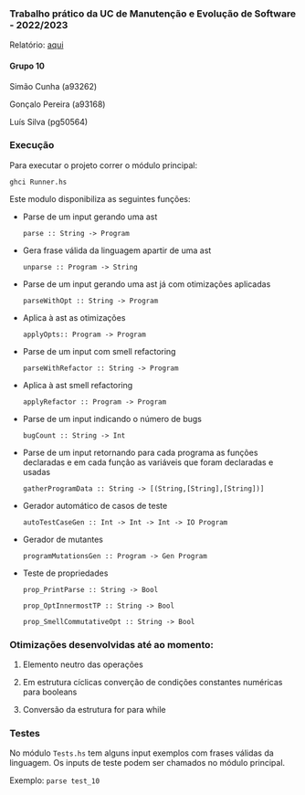 ### Trabalho prático da UC de Manutenção e Evolução de Software - 2022/2023

Relatório: [aqui](https://github.com/simaocunha71/mes_project/blob/main/relatorio.pdf)

#### Grupo 10

Simão Cunha (a93262)

Gonçalo Pereira (a93168)

Luís Silva (pg50564)

### Execução

 Para executar o projeto correr o módulo principal:

```ghci Runner.hs```

Este modulo disponibiliza as seguintes funções:

 - Parse de um input gerando uma ast

     ```parse :: String -> Program```

- Gera frase válida da linguagem apartir de uma ast

     ```unparse :: Program -> String```

-  Parse de um input gerando uma ast já com otimizações aplicadas

    ```parseWithOpt :: String -> Program```

- Aplica à ast as otimizações

    ```applyOpts:: Program -> Program```
    
- Parse de um input com smell refactoring
 
  ```parseWithRefactor :: String -> Program```
  
- Aplica à ast smell refactoring

  ```applyRefactor :: Program -> Program```
  
 - Parse de um input indicando o número de bugs
 
   ```bugCount :: String -> Int```   
   
 - Parse de um input retornando para cada programa as funções declaradas e em cada função as variáveis que foram
declaradas e usadas

   ```gatherProgramData :: String -> [(String,[String],[String])]```
 
 - Gerador automático de casos de teste
 
   ```autoTestCaseGen :: Int -> Int -> Int -> IO Program```
   
  - Gerador de mutantes

    ```programMutationsGen :: Program -> Gen Program```
    
  - Teste de propriedades
  
    ```prop_PrintParse :: String -> Bool```
    
    ```prop_OptInnermostTP :: String -> Bool```
    
    ```prop_SmellCommutativeOpt :: String -> Bool```
   
### Otimizações desenvolvidas até ao momento:

  1. Elemento neutro das operações
  
  2. Em estrutura cíclicas converção de condições constantes numéricas para booleans
  
  3. Conversão da estrutura for para while 
  
### Testes

No módulo ```Tests.hs``` tem alguns input exemplos com frases válidas da linguagem. Os inputs de teste podem ser chamados no módulo principal.

Exemplo: ```parse test_10```
